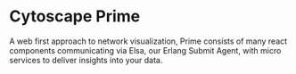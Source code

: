 Cytoscape Prime
=====

A web first approach to network visualization, Prime consists of many react components communicating
via Elsa, our Erlang Submit Agent, with micro services to deliver insights into your data. 


